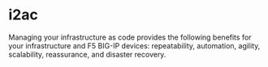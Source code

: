 # i2ac
Managing your infrastructure as code provides the following benefits for your infrastructure and F5 BIG-IP devices: repeatability, automation, agility, scalability, reassurance, and disaster recovery.
